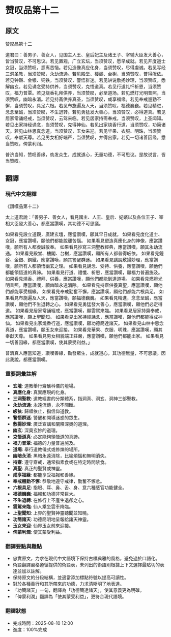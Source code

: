 # 赞叹品第十二

## 原文

赞叹品第十二

道君曰：善男子、善女人，见国主人王、皇后妃主及诸王子、宰辅大臣发大善心，皆当赞叹，不可思议。若见置观，广立玄坛，当须赞叹，愿早成就。若见开度道士女冠，当须赞叹，悉离苦恼。若见造像真应化身，当须赞叹，尽得虔诚。若见写经三洞圣教，当须赞叹，永劫流通。若见殿堂、楼阁、台榭，当须赞叹，普得皈依。若见钟磬、金银、铜铁，当须赞叹，警悟群迷。若见讲说敷扬妙理，当须赞叹，悉解幽玄。若见诵念受持供养，当须赞叹，克悟道真。若见行道礼忏祈恩，当须赞叹，福力普覃。若见烧香礼拜供养，当须赞叹，必至道场。若见燃灯光明普照，当须赞叹，幽暗永消。若见持斋供养真圣，当须赞叹，咸享福缘。若见奉戒翘勤不懈，当须赞叹，具足六根。若见布施遍及人天，当须赞叹，福德巍巍。若见精进，念念至诚，当须赞叹，不生退转。若见勇猛发大善心，当须赞叹，必得道真。若见居家常诵经戒，当须赞叹，云驾来临。若见居家持斋奉戒，当须赞叹，上圣闻知。若见出家持经诵念，当须赞叹，克得神仙。若见出家烧香行道，当须赞叹，功简诸天。若见山林思真念道，当须赞叹，玉女来迎。若见华果、衣服、明珠，当须赞叹，奉献天尊。若见男女相好端严，当须赞叹，并得出家。若见一切诸善因缘，悉当赞叹，俾蒙利润。

普济当知，赞叹善缘，劝发众生，成就道心，无量功德，不可思议。是故说言，皆当赞叹。

## 翻譯

### 現代中文翻譯
《讚嘆品第十二》

太上道君說：「善男子、善女人，看見國主、人王、皇后、妃嬪以及各位王子、宰相大臣發大善心，都應當讚嘆，其功德不可思議。

如果看見設立道觀，廣建玄壇，應當讚嘆，願其早日成就。
如果看見度化道士、女冠，應當讚嘆，願他們都能脫離苦惱。
如果看見塑造真應化身的神像，應當讚嘆，願所有人都虔誠敬奉。
如果看見抄寫三洞聖教經典，應當讚嘆，願其永劫流通。
如果看見殿堂、樓閣、台榭，應當讚嘆，願所有人都普得皈依。
如果看見鐘磬、金銀、銅鐵，應當讚嘆，願其警醒群迷。
如果看見講說敷揚妙理，應當讚嘆，願所有人都領悟幽玄之理。
如果看見誦念、受持、供養，應當讚嘆，願他們都能領悟道的真諦。
如果看見行道、禮懺、祈恩，應當讚嘆，願福力普遍施及。
如果看見燒香、禮拜、供養，應當讚嘆，願他們都能到達道場。
如果看見燃燈光明普照，應當讚嘆，願幽暗永遠消除。
如果看見持齋供養真聖，應當讚嘆，願他們都能享受福緣。
如果看見奉戒勤奮不懈，應當讚嘆，願他們都能六根具足。
如果看見布施遍及人天，應當讚嘆，願福德巍巍。
如果看見精進，念念至誠，應當讚嘆，願他們不生退轉之心。
如果看見勇猛發大善心，應當讚嘆，願他們必定得道。
如果看見居家常誦經戒，應當讚嘆，願雲駕來臨。
如果看見居家持齋奉戒，應當讚嘆，願上聖聞知。
如果看見出家持經誦念，應當讚嘆，願他們都能得成神仙。
如果看見出家燒香行道，應當讚嘆，願功德簡達諸天。
如果看見山林中思念真道，應當讚嘆，願玉女來迎接。
如果看見華果、衣服、明珠，應當讚嘆，願其奉獻天尊。
如果看見男女相貌端正莊嚴，應當讚嘆，願他們都能出家。
如果看見一切善因緣，都應當讚嘆，使其蒙受利益。」

普濟真人應當知道，讚嘆善緣，勸發眾生，成就道心，其功德無量，不可思議。因此我說，都應當讚嘆。

### 重要詞彙註解
- **玄壇**: 道教舉行齋醮科儀的壇場。
- **真應化身**: 真實應現的化身。
- **三洞聖教**: 道教經書的分類體系，指洞真、洞玄、洞神三部聖教。
- **永劫流通**: 永遠流傳，永不間斷。
- **皈依**: 歸順依止，指信仰道教。
- **警悟群迷**: 警醒和開導迷惑的眾生。
- **敷揚妙理**: 廣泛宣講和闡釋深奧的道理。
- **幽玄**: 深奧玄妙的道理。
- **克悟道真**: 必定能夠領悟道的真諦。
- **福力普覃**: 福德的力量普遍施及。
- **道場**: 舉行道教儀式或修煉的場所。
- **幽暗永消**: 黑暗永遠消除，比喻煩惱和無明消失。
- **持齋**: 遵守齋戒，通常指素食或在特定時間禁食。
- **真聖**: 真正的聖賢或神靈。
- **咸享福緣**: 都能享受福報和善緣。
- **奉戒翹勤不懈**: 恭敬地遵守戒律，勤奮不懈怠。
- **六根具足**: 指眼、耳、鼻、舌、身、意六種感官功能健全。
- **福德巍巍**: 福報和功德非常巨大。
- **不生退轉**: 在修行上不產生退卻之心。
- **雲駕來臨**: 仙人乘坐雲車降臨。
- **上聖聞知**: 上界的聖賢神靈聽聞並知曉。
- **功簡諸天**: 功德簡明地呈報給諸天神靈。
- **玉女來迎**: 仙界玉女前來迎接。
- **俾蒙利潤**: 使其蒙受利益。

### 翻譯要點與難點
- 忠實原文，力求在現代中文語境下保持古樸典雅的風格，避免過於口語化。
- 術語翻譯嚴格遵循提供的術語表，未列出的術語則根據上下文選擇最貼切的表達並加以註解。
- 保持原文的分段結構，並適當添加標點符號以提高可讀性。
- 對於各種善行和其所帶來的功德，力求清晰明了地表達。
- 「功簡諸天」一句，翻譯為「功德簡達諸天」，使其意義更為明確。
- 「俾蒙利潤」翻譯為「使其蒙受利益」，更符合現代語境。

### 翻譯狀態
- 完成時間：2025-08-10 12:00
- 進度：100%完成
